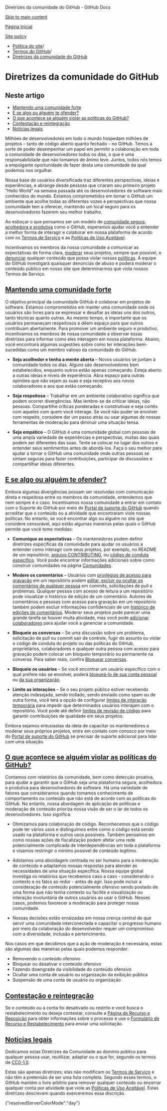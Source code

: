 Diretrizes da comunidade do GitHub - GitHub Docs

[Skip to main content](#main-content)

[Página Inicial](/pt)

[Site policy](/pt/site-policy)

* [Política do site](/pt/site-policy)/
* [Termos do GitHub](/pt/site-policy/github-terms)/
* [Diretrizes da comunidade do GitHub](/pt/site-policy/github-terms/github-community-guidelines)

Diretrizes da comunidade do GitHub
==========

Neste artigo
----------

* [Mantendo uma comunidade forte](#maintaining-a-strong-community)
* [E se algo ou alguém te ofender?](#what-if-something-or-someone-offends-you)
* [O que acontece se alguém violar as políticas do GitHub?](#what-happens-if-someone-violates-githubs-policies)
* [Contestação e reintegração](#appeal-and-reinstatement)
* [Noticias legais](#legal-notices)

Milhões de desenvolvedores em todo o mundo hospedam milhões de projetos – tanto de código aberto quanto fechado – no GitHub. Temos a sorte de poder desempenhar um papel em permitir a colaboração em toda a comunidade de desenvolvedores todos os dias, o que é uma responsabilidade que não tomamos de ânimo leve. Juntos, todos nós temos a empolgante oportunidade de fazer desta uma comunidade da qual podemos nos orgulhar.

Nossa base de usuários diversificada traz diferentes perspectivas, ideias e experiências, e abrange desde pessoas que criaram seu primeiro projeto "Hello World" na semana passada até os desenvolvedores de software mais conhecidos do mundo. Estamos comprometidos em tornar o GitHub um ambiente que acolhe todas as diferentes vozes e perspectivas que nossa comunidade tem a oferecer, mantendo um local seguro para os desenvolvedores fazerem seu melhor trabalho.

Ao esboçar o que pensamos ser um modelo de [comunidade segura, acolhedora e produtiva](https://opensource.guide/building-community/) como o GitHub, esperamos ajudar você a entender a melhor forma de interagir e colaborar em nossa plataforma de acordo com os [Termos de Serviço](/pt/site-policy/github-terms/github-terms-of-service) e as [Políticas de Uso Aceitável](/pt/site-policy/acceptable-use-policies/github-acceptable-use-policies).

Incentivamos os membros da nossa comunidade a comunicar as expectativas de forma clara, [moderar](#what-if-something-or-someone-offends-you) seus projetos, sempre que possível, e [denunciar](https://github.com/contact/report-abuse) qualquer conteúdo que possa violar nossas [políticas](/pt/site-policy/github-terms/github-terms-of-service). A equipe do GitHub investigará quaisquer denúncias de abuso e poderá moderar o conteúdo público em nosso site que determinarmos que viola nossos Termos de Serviço.

[Mantendo uma comunidade forte](#maintaining-a-strong-community)
----------

O objetivo principal da comunidade GitHub é colaborar em projetos de software. Estamos comprometidos em manter uma comunidade onde os usuários são livres para se expressar e desafiar as ideias uns dos outros, tanto técnicas quanto outras. Ao mesmo tempo, é importante que os usuários permaneçam respeitosos e dêem espaço para que outros contribuam abertamente. Para promover um ambiente seguro e produtivo, incentivamos os membros de nossa comunidade a observar essas diretrizes para informar como eles interagem em nossa plataforma. Abaixo, você encontrará algumas sugestões sobre como ter interações bem-sucedidas como um membro valioso da comunidade do GitHub.

* **Seja acolhedor e tenha a mente aberta** – Novos usuários se juntam à comunidade todos os dias. Alguns são desenvolvedores bem estabelecidos, enquanto outros estão apenas começando. Esteja aberto a outras ideias e níveis de experiência. Abra espaço para outras opiniões que não sejam as suas e seja receptivo aos novos colaboradores e aos que estão começando.

* **Seja respeitoso** – Trabalhar em um ambiente colaborativo significa que podem ocorrer divergências. Mas lembre-se de criticar ideias, não pessoas. Compartilhe críticas ponderadas e construtivas e seja cortês com aqueles com quem você interage. Se você não puder se envolver com respeito, considere dar um passo atrás ou usar algumas de nossas ferramentas de moderação para diminuir uma situação tensa.

* **Seja empático** – O GitHub é uma comunidade global com pessoas de uma ampla variedade de experiências e perspectivas, muitas das quais podem ser diferentes das suas. Tente se colocar no lugar dos outros e entender seus sentimentos antes de abordá-los. Faça o seu melhor para ajudar a tornar o GitHub uma comunidade onde outras pessoas se sintam seguras para fazer contribuições, participar de discussões e compartilhar ideias diferentes.

[E se algo ou alguém te ofender?](#what-if-something-or-someone-offends-you)
----------

Embora algumas divergências possam ser resolvidas com comunicação direta e respeitosa entre os membros da comunidade, entendemos que nem sempre é o caso. Incentivamos nossa comunidade a entrar em contato com o Suporte do GitHub por meio do [Portal de suporte do GitHub](https://support.github.com/) quando acreditar que o conteúdo ou a atividade que encontraram viole nossas políticas. No entanto, se você encontrar algo ou alguém no site que considere censurável, aqui estão algumas maneiras pelas quais o GitHub permite que você tome medidas:

* **Comunique as expectativas** – Os mantenedores podem definir diretrizes específicas da comunidade para ajudar os usuários a entender como interagir com seus projetos, por exemplo, no README de um repositório, [arquivo CONTRIBUTING](/pt/communities/setting-up-your-project-for-healthy-contributions/setting-guidelines-for-repository-contributors), ou [código de conduta específico](/pt/communities/setting-up-your-project-for-healthy-contributions/adding-a-code-of-conduct-to-your-project). Você pode encontrar informações adicionais sobre como construir comunidades na página [Comunidades](/pt/communities).

* **Modere os comentários** – Usuários com [privilégios de acesso para gravação](/pt/organizations/managing-user-access-to-your-organizations-repositories/repository-roles-for-an-organization) em um repositório podem [editar, excluir ou ocultar os comentários de qualquer pessoa](/pt/communities/moderating-comments-and-conversations/managing-disruptive-comments) em commits, solicitações de pull e problemas. Qualquer pessoa com acesso de leitura a um repositório pode visualizar o histórico de edição de um comentário. Autores de comentários e pessoas com acesso para gravação em um repositório também podem excluir informações confidenciais de um [histórico de edições de comentários](/pt/communities/moderating-comments-and-conversations/tracking-changes-in-a-comment). Moderar seus projetos pode parecer uma grande tarefa se houver muita atividade, mas você pode [adicionar colaboradores](/pt/account-and-profile/setting-up-and-managing-your-personal-account-on-github/managing-personal-account-settings/permission-levels-for-a-personal-account-repository#collaborator-access-for-a-repository-owned-by-a-personal-account) para ajudar você a gerenciar a comunidade.

* **Bloqueie as conversas** – Se uma discussão sobre um problema, solicitação de pull ou commit sair de controle, fugir do assunto ou violar o código de conduta do projeto ou das políticas do GitHub, proprietários, colaboradores e qualquer outra pessoa com acesso para gravação podem colocar um bloqueio temporário ou permanente na conversa. Para saber mais, confira [Bloquear conversas](/pt/communities/moderating-comments-and-conversations/locking-conversations).

* **Bloqueie os usuários** – Se você encontrar um usuário específico com o qual prefere não se envolver, poderá [bloqueá-lo de sua conta pessoal](/pt/communities/maintaining-your-safety-on-github/blocking-a-user-from-your-personal-account) ou [da sua organização](/pt/communities/maintaining-your-safety-on-github/blocking-a-user-from-your-organization).

* **Limite as interações** – Se o seu projeto público estiver recebendo atenção indesejada, sendo trollado, sendo enviado como spam ou de outra forma, você terá a opção de configurar [limites de interação temporária](/pt/communities/moderating-comments-and-conversations/limiting-interactions-in-your-repository) para impedir que determinados usuários interajam com o repositório. Você pode até definir [limites de revisão de código](https://github.blog/2021-11-01-github-keeps-getting-better-for-open-source-maintainers/#preventing-drive-by-pull-request-approvals-and-requested-changes) para garantir contribuições de qualidade em seus projetos.

Embora sejamos entusiastas da ideia de capacitar os mantenedores a moderar seus próprios projetos, entre em contato com conosco por meio do [Portal de suporte do GitHub](https://support.github.com) se precisar de suporte adicional para lidar com uma situação.

[O que acontece se alguém violar as políticas do GitHub?](#what-happens-if-someone-violates-githubs-policies)
----------

Contamos com relatórios da comunidade, bem como detecção proativa, para ajudar a garantir que o GitHub seja uma plataforma segura, acolhedora e produtiva para desenvolvedores de software. Há uma variedade de fatores que consideramos quando tomamos conhecimento de comportamento ou conteúdo que não está de acordo com as políticas do GitHub. No entanto, nossa abordagem de aplicação de políticas e moderação de conteúdo prioriza nossa visão de ser o lar de todos os desenvolvedores. Isso significa:

* Otimizamos para colaboração de código. Reconhecemos que o código pode ter vários usos e distinguimos entre como o código está sendo usado na plataforma e outros usos possíveis. Também pensamos em como nossas ações de fiscalização podem afetar uma rede potencialmente complicada de interdependências em toda a plataforma e visamos restringir o mínimo possível de conteúdo legítimo.

* Adotamos uma abordagem centrada no ser humano para a moderação de conteúdo e adaptamos nossas respostas para atender às necessidades de uma situação específica. Nossa equipe global investiga os relatórios que recebemos caso a caso - considerando o contexto e os fatos ao redor - antes de agir. Isso pode incluir a consideração de conteúdo potencialmente ofensivo sendo postado de uma forma que não tenha contexto ou facilite a visualização ou interação involuntária de outros usuários ao usar o GitHub. Nesses casos, podemos favorecer a moderação para proteger nossa comunidade.

* Nossas decisões estão enraizadas em nossa crença central de que servir uma comunidade interconectada e capacitar o progresso humano por meio da colaboração do desenvolvedor requer um compromisso com a diversidade, inclusão e pertencimento.

Nos casos em que decidimos que a ação de moderação é necessária, estas são algumas das maneiras pelas quais podemos responder:

* Removendo o conteúdo ofensivo
* Bloquear ou desativar o conteúdo ofensivo
* Fazendo downgrade da visibilidade do conteúdo ofensivo
* Ocultar uma conta de usuário ou organização da exibição pública
* Suspensão de uma conta de usuário ou organização

[Contestação e reintegração](#appeal-and-reinstatement)
----------

Se o conteúdo ou a conta foi desativado ou restrito e você busca o restabelecimento ou deseja contestar, consulte a [Página de Recurso e Reposição](/pt/site-policy/acceptable-use-policies/github-appeal-and-reinstatement) para obter informações sobre o processo e use o [Formulário de Recurso e Restabelecimento](https://support.github.com/contact/reinstatement) para enviar uma solicitação.

[Noticias legais](#legal-notices)
----------

Dedicamos estas Diretrizes da Comunidade ao domínio público para qualquer pessoa usar, reutilizar, adaptar ou o que for, segundo os termos de [CC0-1.0](https://creativecommons.org/publicdomain/zero/1.0/).

Estas são apenas diretrizes; elas não modificam os [Termos de Serviço](/pt/site-policy/github-terms/github-terms-of-service) e não têm a pretensão de ser uma lista completa. Segundo esses termos, o GitHub mantém o livre arbítrio para remover qualquer conteúdo ou encerrar qualquer conta por atividade que viole as [Políticas de Uso Aceitável](/pt/site-policy/acceptable-use-policies/github-acceptable-use-policies). Estas diretrizes descrevem quando exerceremos essa discrição.

{"resolvedServerColorMode":"day"}
